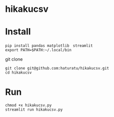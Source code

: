 # hikakucsv
# Install
```
pip install pandas matplotlib　streamlit
export PATH=$PATH:~/.local/bin
```
git clone
```
git clone git@github.com:haturatu/hikakucsv.git
cd hikakucsv
```
# Run
```
chmod +x hikakucsv.py
streamlit run hikakucsv.py
```
